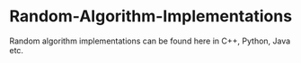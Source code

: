 # Random-Algorithm-Implementations
Random algorithm implementations can be found here in C++, Python, Java etc.
